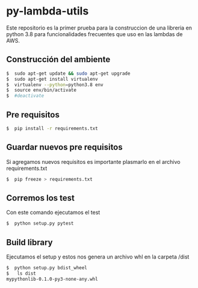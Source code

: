 # py-lambda-utils
> 

Este repositorio es la primer prueba para la construccion de una libreria en python 3.8 para funcionalidades frecuentes que uso en las lambdas de AWS.

## Construcción del ambiente
```sh
$  sudo apt-get update && sudo apt-get upgrade     
$  sudo apt-get install virtualenv
$  virtualenv --python=python3.8 env
$  source env/bin/activate
$  #deactivate
```

## Pre requisitos
```sh
$  pip install -r requirements.txt
```

## Guardar nuevos pre requisitos
Si agregamos nuevos requisitos es importante plasmarlo en el archivo requirements.txt
```sh
$  pip freeze > requirements.txt
```

## Corremos los test
Con este comando ejecutamos el test
```sh
$  python setup.py pytest
```

## Build library

Ejecutamos el setup y estos nos genera un archivo whl en la carpeta /dist

```sh
$  python setup.py bdist_wheel
$   ls dist
mypythonlib-0.1.0-py3-none-any.whl
```
